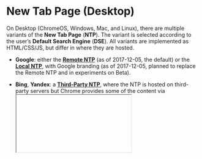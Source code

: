 New Tab Page (Desktop)
======================

On Desktop (ChromeOS, Windows, Mac, and Linux), there are multiple
variants of the **New Tab Page** (**NTP**). The variant is selected
according to the user’s **Default Search Engine** (**DSE**). All
variants are implemented as HTML/CSS/JS, but differ in where they are
hosted.

*   **Google**: either the **[Remote NTP][remote-ntp]** (as of
    2017-12-05, the default) or the **[Local NTP][local-ntp]**, with
    Google branding (as of 2017-12-05, planned to replace the Remote NTP
    and in experiments on Beta).

*   **Bing**, **Yandex**: a **[Third-Party NTP][third-party-ntp]**,
    where the NTP is hosted on third-party servers but Chrome provides
    some of the content via <iframe> elements.

*   **Other**: the **Local NTP** with no branding.

As of 2017-12-05, Bing and Yandex have implemented third-party NTPs. The
full list is in [`prepopulated_engines.json`][engines], under the key
`"new_tab_url"`.

All variants show up to 8 **NTP Tiles**. Each NTP tile represents a site
that Chrome believes the user is likely to want to visit. On Desktop,
NTP tiles have a title, a thumbnail, and an “X” button so that the user
can remove tiles that they don’t want.

[remote-ntp]:       #remote-ntp
[local-ntp]:        #local-ntp
[third-party-ntp]:  #third_party-ntp
[engines]:          https://chromium.googlesource.com/chromium/src/+/master/components/search_engines/prepopulated_engines.json

Variants
--------

### Local NTP

#### Google branding

##### One Google Bar

The **One Google Bar** (**OGB**) is at the top of the NTP. The NTP
fetches the OGB from Google servers each time it loads.

##### Google Logo

The **Google Logo** is below the OGB. By default, it is the regular
Google logo. It can also be a **Doodle**, if a Google Doodle is running
for a particular combination of (today’s date, user’s country, user’s
birthday).

###### No Doodle

On a day when there is no Doodle (in the user’s current country), the
NTP shows the Google logo. It comes in two variants:

*   Colorful, if the user is using the default theme, or on any other
    theme with a solid black (L=0%), white (L=100%), or gray (S=0%)
    background color.
*   White, if the user’s theme has a background image, or if the
    background is a solid color, but not black, white, or gray.

Also, even on days when there is a Doodle, if the user’s theme’s
background is not solid white, new NTPs show the Google logo by default.
In this case, an animated spinner advertises the Doodle. If the user
clicks on the spinner, then the NTP resets to the default theme and
shows the Doodle.

###### Static Doodles

A **Static Doodle** shows as a single static image. When clicked, it
triggers a navigation to the Doodle’s target URL.

###### Animated Doodles

An **Animated Doodle** initially shows a static **Call-to-Action**
(**CTA**) image, usually with a “play” icon. When clicked, it swaps out
the CTA image for an animated image. When clicked a second time, it
triggers a navigation to the Doodle’s target URL.

###### Interactive Doodles

An **Interactive Doodle** is embedded into the NTP as an `<iframe>`.
The framed content usually contains a CTA image, but this is opaque to
the containing NTP.

The embedded Doodle can ask the containing NTP to resize the `<iframe>`
tag to enlarge the space available for the Doodle. To do this, it sends
a `postMessage()` call to `window.parent`. The event data supports these
parameters:

*   `cmd` (required string): must be `"resizeDoodle"`.
*   `width` (optional string): a CSS width (with units) or `null`.
    Because the Doodle cannot know the size of the outer page, only
    `null` (default width) or values based on `"100%"` (`"100%"`,
    `"calc(100% - 50px)"`) are recommended.
*   `height` (optional string): a CSS height (with units) or `null` for
    the default (`"200px"`). Must not be a percentage, but otherwise any
    units are OK.
*   `duration` (optional string): a CSS duration, such as `"130ms"` or
    `"1s"`. If `null` or absent, `"0s"` (no transition) is assumed.

For example:

    // Reset to initial width and height.
    window.parent.postMessage({cmd: "resizeDoodle"});

    // Transition smoothly to full-width, 350px tall.
    window.parent.postMessage({
        cmd: "resizeDoodle",
        width: "100%",
        height: "350px",
        duration: "1s",
    });

##### Fakebox

The **Fakebox** looks like a search bar, so that the NTP mimics the
appearance of the Google homepage. It’s not actually a real search bar,
and if the user uses it, the NTP moves any entered text to the Omnibox
and hides the Fakebox.

##### Promos

Below the NTP tiles, there is space for a **Promo**. A Promo is
typically a short string, typically used for disasters (e.g. “Affected
by the Boston Molassacre? Find a relief center near you.”) or an
advertisement (e.g. “Try the all-new new Chromebook, with included
toaster oven.”).

As of 2017-12-05, the Local NTP does not yet support Promos.

#### Non-Google Local NTP

A non-Google local NTP shows only NTP tiles, with no branding. The tiles
are centered within the page.

### Remote NTP

The Remote NTP is hosted on Google servers. It is intended for removal,
and is not documented here.

### Third-Party NTP

TODO(sfiera)
